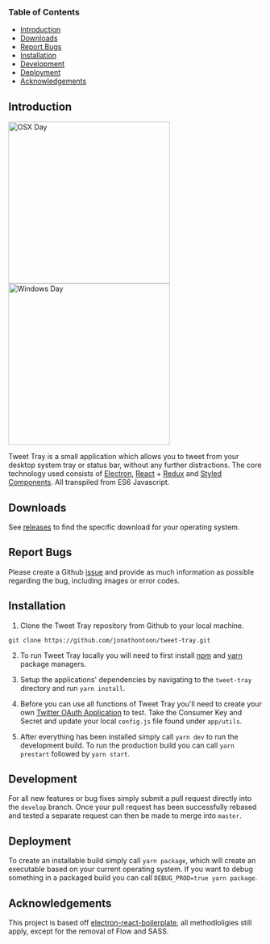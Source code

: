 ### Table of Contents

- [Introduction](#introduction)
- [Downloads](#downloads)
- [Report Bugs](#report-bugs)
- [Installation](#installation)
- [Development](#development)
- [Deployment](#deployment)
- [Acknowledgements](#Acknowledgements)

## Introduction
<img alt="OSX Day" src="https://i.imgur.com/rL4jWFz.png" width="320"/>    <img alt="Windows Day" src="https://i.imgur.com/WWluLuq.png" width="320"/>

Tweet Tray is a small application which allows you to tweet from your desktop system tray or status bar, without any further distractions. The core technology used consists of [Electron](https://github.com/electron/electron), [React](https://github.com/facebook/react) + [Redux](https://github.com/reactjs/redux) and [Styled Components](https://github.com/styled-components/styled-components). All transpiled from ES6 Javascript.

## Downloads

See [releases](https://github.com/jonathontoon/tweet-tray/releases) to find the specific download for your operating system.

## Report Bugs
Please create a Github [issue](https://github.com/jonathontoon/tweet-tray/issues) and provide as much information as possible regarding the bug, including images or error codes. 

## Installation

1. Clone the Tweet Tray repository from Github to your local machine.
```
git clone https://github.com/jonathontoon/tweet-tray.git
```

2. To run Tweet Tray locally you will need to first install [npm](https://www.npmjs.com/get-npm) and [yarn](https://yarnpkg.com/lang/en/docs/install/) package managers.

3. Setup the applications' dependencies by navigating to the `tweet-tray` directory and run `yarn install`.

4. Before you can use all functions of Tweet Tray you'll need to create your own [Twitter OAuth Application](https://apps.twitter.com/app/new) to test. Take the Consumer Key and Secret and update your local `config.js` file found under `app/utils`.

5. After everything has been installed simply call `yarn dev` to run the development build. To run the production build you can call `yarn prestart` followed by `yarn start`.

## Development

For all new features or bug fixes simply submit a pull request directly into the `develop` branch. Once your pull request has been successfully rebased and tested a separate request can then be made to merge into `master`.

## Deployment

To create an installable build simply call `yarn package`, which will create an executable based on your current operating system. If you want to debug something in a packaged build you can call `DEBUG_PROD=true yarn package`.

## Acknowledgements

This project is based off [electron-react-boilerplate](https://github.com/chentsulin/electron-react-boilerplate), all methodloligies still apply, except for the removal of Flow and SASS.
